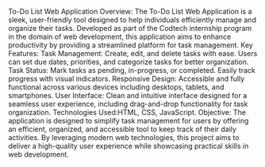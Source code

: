To-Do List Web Application
Overview: The To-Do List Web Application is a sleek, user-friendly tool designed to help individuals efficiently manage and organize their tasks. 
          Developed as part of the Codtech internship program in the domain of web development, this application aims to enhance productivity by providing a streamlined platform for task management.
Key Features:
Task Management: Create, edit, and delete tasks with ease. Users can set due dates, priorities, and categorize tasks for better organization.
Task Status: Mark tasks as pending, in-progress, or completed. Easily track progress with visual indicators.
Responsive Design: Accessible and fully functional across various devices including desktops, tablets, and smartphones.
User Interface: Clean and intuitive interface designed for a seamless user experience, including drag-and-drop functionality for task organization.
Technologies Used:HTML, CSS, JavaScript.
Objective: The application is designed to simplify task management for users by offering an efficient, organized, and accessible tool to keep track of their daily activities. 
           By leveraging modern web technologies, this project aims to deliver a high-quality user experience while showcasing practical skills in web development.
